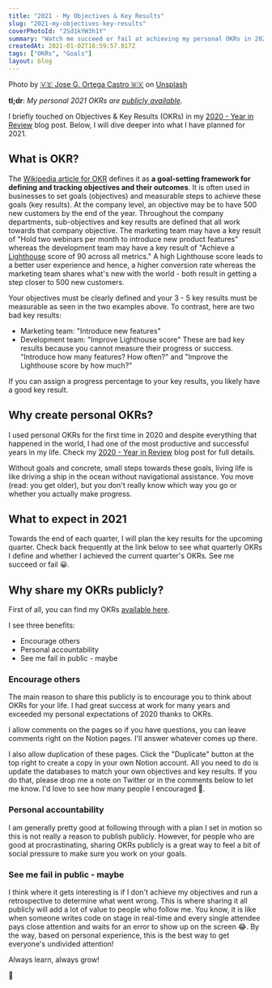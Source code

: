 ```yaml
---
title: "2021 - My Objectives & Key Results"
slug: "2021-my-objectives-key-results"
coverPhotoId: "2Sd1kYW3h1Y"
summary: "Watch me succeed or fail at achieving my personal OKRs in 2021."
createdAt: 2021-01-02T16:59:57.817Z
tags: ["OKRs", "Goals"]
layout: blog
---
```


<script>
  const assetsBasePath = `/blog/${slug}`;
</script>

Photo by [🇻🇪 Jose G. Ortega Castro 🇲🇽](https://unsplash.com/@j0rt?utm_source=unsplash&amp;utm_medium=referral&amp;utm_content=creditCopyText) on [Unsplash](https://unsplash.com/s/photos/notebook?utm_source=unsplash&amp;utm_medium=referral&amp;utm_content=creditCopyText)

**tl;dr**: *My personal 2021 OKRs are [publicly available](https://www.notion.so/mikenikles/OKRs-73a4619b8b8f487ca18c6c3d5ee7570f).*

I briefly touched on Objectives & Key Results (OKRs) in my [2020 - Year in Review](https://www.mikenikles.com/blog/2020-year-in-review) blog post. Below, I will dive deeper into what I have planned for 2021.

## What is OKR?

The [Wikipedia article for OKR](https://en.wikipedia.org/wiki/OKR) defines it as **a goal-setting framework for defining and tracking objectives and their outcomes**. It is often used in businesses to set goals (objectives) and measurable steps to achieve these goals (key results).
At the company level, an objective may be to have 500 new customers by the end of the year. Throughout the company departments, sub-objectives and key results are defined that all work towards that company objective. The marketing team may have a key result of "Hold two webinars per month to introduce new product features" whereas the development team may have a key result of "Achieve a [Lighthouse](https://developers.google.com/web/tools/lighthouse) score of 90 across all metrics."
A high Lighthouse score leads to a better user experience and hence, a higher conversion rate whereas the marketing team shares what's new with the world - both result in getting a step closer to 500 new customers.

Your objectives must be clearly defined and your 3 - 5 key results must be measurable as seen in the two examples above. To contrast, here are two bad key results:
* Marketing team: "Introduce new features"
* Development team: "Improve Lighthouse score"
These are bad key results because you cannot measure their progress or success. "Introduce how many features? How often?" and "Improve the Lighthouse score by how much?"

If you can assign a progress percentage to your key results, you likely have a good key result.

## Why create personal OKRs?

I used personal OKRs for the first time in 2020 and despite everything that happened in the world, I had one of the most productive and successful years in my life. Check my [2020 - Year in Review](https://www.mikenikles.com/blog/2020-year-in-review) blog post for full details.

Without goals and concrete, small steps towards these goals, living life is like driving a ship in the ocean without navigational assistance. You move (read: you get older), but you don't really know which way you go or whether you actually make progress.

## What to expect in 2021

Towards the end of each quarter, I will plan the key results for the upcoming quarter. Check back frequently at the link below to see what quarterly OKRs I define and whether I achieved the current quarter's OKRs. See me succeed or fail 😀.

## Why share my OKRs publicly?

First of all, you can find my OKRs [available here](https://www.notion.so/mikenikles/OKRs-73a4619b8b8f487ca18c6c3d5ee7570f).

I see three benefits:
* Encourage others
* Personal accountability
* See me fail in public - maybe

### Encourage others

The main reason to share this publicly is to encourage you to think about OKRs for your life. I had great success at work for many years and exceeded my personal expectations of 2020 thanks to OKRs.

I allow comments on the pages so if you have questions, you can leave comments right on the Notion pages. I'll answer whatever comes up there.

I also allow duplication of these pages. Click the "Duplicate" button at the top right to create a copy in your own Notion account. All you need to do is update the databases to match your own objectives and key results. If you do that, please drop me a note on Twitter or in the comments below to let me know. I'd love to see how many people I encouraged 🙏.

### Personal accountability

I am generally pretty good at following through with a plan I set in motion so this is not really a reason to publish publicly. However, for people who are good at procrastinating, sharing OKRs publicly is a great way to feel a bit of social pressure to make sure you work on your goals.

### See me fail in public - maybe

I think where it gets interesting is if I don't achieve my objectives and run a retrospective to determine what went wrong. This is where sharing it all publicly will add a lot of value to people who follow me.
You know, it is like when someone writes code on stage in real-time and every single attendee pays close attention and waits for an error to show up on the screen 😂. By the way, based on personal experience, this is the best way to get everyone's undivided attention!

Always learn, always grow!

👋
